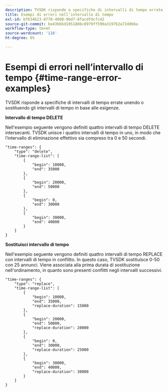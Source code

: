 ```yaml
---
description: TVSDK risponde a specifiche di intervalli di tempo errate unendo o sostituendo gli intervalli di tempo in base alle esigenze.
title: Esempi di errori nell’intervallo di tempo
exl-id: bf634623-8770-4090-96d7-8facdf4cfc42
source-git-commit: be43bbbd1051886c8979ff590a3197b2a7249b6a
workflow-type: tm+mt
source-wordcount: '116'
ht-degree: 0%

---
```


# Esempi di errori nell’intervallo di tempo {#time-range-error-examples}

TVSDK risponde a specifiche di intervalli di tempo errate unendo o sostituendo gli intervalli di tempo in base alle esigenze.

**Intervallo di tempo DELETE**

Nell&#39;esempio seguente vengono definiti quattro intervalli di tempo DELETE intersecanti. TVSDK unisce i quattro intervalli di tempo in uno, in modo che l’intervallo di eliminazione effettivo sia compreso tra 0 e 50 secondi.

```
"time-ranges": {
    "type": "delete",
    "time-range-list": [
        {
            "begin": 10000,
            "end": 35000
        },
        {
            "begin": 20000,
            "end": 50000
        },
        {
            "begin": 0,
            "end": 30000
        },
        {
            "begin": 30000,
            "end": 40000
        }
    ]
}
```

**Sostituisci intervallo di tempo**

Nell&#39;esempio seguente vengono definiti quattro intervalli di tempo REPLACE con intervalli di tempo in conflitto. In questo caso, TVSDK sostituisce 0-50 con 25 annunci. Viene associata alla prima durata di sostituzione nell&#39;ordinamento, in quanto sono presenti conflitti negli intervalli successivi.

```
"time-ranges": {
    "type": "replace",
    "time-range-list": [
        {
            "begin": 10000,
            "end": 35000,
            "replace-duration": 15000
        },
        {
            "begin": 20000,
            "end": 50000,
            "replace-duration": 20000
        },
        {
            "begin": 0,
            "end": 30000,
            "replace-duration": 25000
        },
        {
            "begin": 30000,
            "end": 40000,
            "replace-duration": 30000
        }
    ]
}
```
